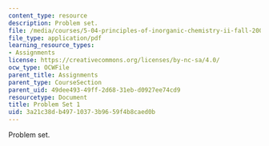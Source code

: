 ```yaml
---
content_type: resource
description: Problem set.
file: /media/courses/5-04-principles-of-inorganic-chemistry-ii-fall-2008/3a21c38db49710373b9659f4b8caed0b_5_04_f08_ps1.pdf
file_type: application/pdf
learning_resource_types:
- Assignments
license: https://creativecommons.org/licenses/by-nc-sa/4.0/
ocw_type: OCWFile
parent_title: Assignments
parent_type: CourseSection
parent_uid: 49dee493-49ff-2d68-31eb-d0927ee74cd9
resourcetype: Document
title: Problem Set 1
uid: 3a21c38d-b497-1037-3b96-59f4b8caed0b
---
```

Problem set.